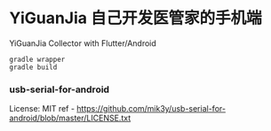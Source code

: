 # YiGuanJia  自己开发医管家的手机端
YiGuanJia Collector with Flutter/Android

```
gradle wrapper
gradle build
```

### usb-serial-for-android

License: MIT ref - https://github.com/mik3y/usb-serial-for-android/blob/master/LICENSE.txt
